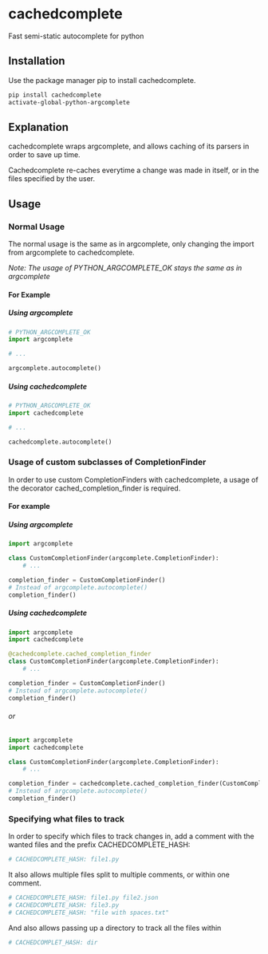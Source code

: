 
# cachedcomplete

Fast semi-static autocomplete for python

## Installation

Use the package manager pip to install cachedcomplete.

```bash
pip install cachedcomplete
activate-global-python-argcomplete
```

## Explanation

cachedcomplete wraps argcomplete, and allows caching of its parsers
in order to save up time.

Cachedcomplete re-caches everytime a change was made in itself,
or in the files specified by the user.

## Usage

### Normal Usage

The normal usage is the same as in argcomplete, only changing the import from argcomplete to cachedcomplete.

_Note: The usage of PYTHON_ARGCOMPLETE_OK stays the same as in argcomplete_

#### For Example

##### Using argcomplete

```python
# PYTHON_ARGCOMPLETE_OK
import argcomplete

# ...

argcomplete.autocomplete()
```

##### Using cachedcomplete

```python
# PYTHON_ARGCOMPLETE_OK
import cachedcomplete

# ...

cachedcomplete.autocomplete()
```

### Usage of custom subclasses of CompletionFinder

In order to use custom CompletionFinders with cachedcomplete,
a usage of the decorator cached_completion_finder is required.

#### For example

##### Using argcomplete

```python
import argcomplete

class CustomCompletionFinder(argcomplete.CompletionFinder):
    # ...

completion_finder = CustomCompletionFinder()
# Instead of argcomplete.autocomplete()
completion_finder()
```

##### Using cachedcomplete

```python
import argcomplete
import cachedcomplete

@cachedcomplete.cached_completion_finder
class CustomCompletionFinder(argcomplete.CompletionFinder):
    # ...

completion_finder = CustomCompletionFinder()
# Instead of argcomplete.autocomplete()
completion_finder()
```

###### or

```python
import argcomplete
import cachedcomplete

class CustomCompletionFinder(argcomplete.CompletionFinder):
    # ...

completion_finder = cachedcomplete.cached_completion_finder(CustomCompletionFinder)()
# Instead of argcomplete.autocomplete()
completion_finder()
```

### Specifying what files to track

In order to specify which files to track changes in,
add a comment with the wanted files and the prefix CACHEDCOMPLETE_HASH:

```python
# CACHEDCOMPLETE_HASH: file1.py
```

It also allows multiple files split to multiple comments, or within one comment.

```python
# CACHEDCOMPLETE_HASH: file1.py file2.json
# CACHEDCOMPLETE_HASH: file3.py
# CACHEDCOMPLETE_HASH: "file with spaces.txt"
```

And also allows passing up a directory to track all the files within

```python
# CACHEDCOMPLET_HASH: dir
```

